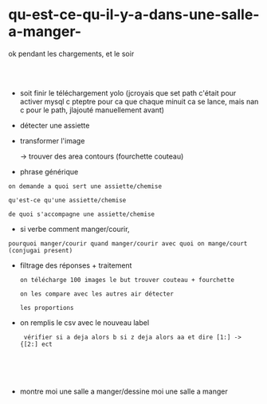 # qu-est-ce-qu-il-y-a-dans-une-salle-a-manger-

ok pendant les chargements, et le soir

  <br> <br> 

  -  soit finir le téléchargement yolo (jcroyais que set path c'était pour activer mysql c pteptre pour ca que chaque minuit ca se lance, mais nan c pour le path, jlajouté manuellement avant)


  - détecter une assiette

  - transformer l'image
  
      -> trouver des area contours (fourchette couteau)

  -  phrase générique

    on demande a quoi sert une assiette/chemise
    
    qu'est-ce qu'une assiette/chemise
    
    de quoi s'accompagne une assiette/chemise
  
  
   -  si verbe comment manger/courir, 
   
    pourquoi manger/courir quand manger/courir avec quoi on mange/court (conjugai present)
  
  
 -  filtrage des réponses + traitement
 
        on télécharge 100 images le but trouver couteau + fourchette
 
        on les compare avec les autres air détecter 
        
        les proportions
 
 - on remplis le csv avec le nouveau label
  
        vérifier si a deja alors b si z deja alors aa et dire [1:] -> {[2:] ect
 
 <br><br><br>
 
 - montre moi une salle a manger/dessine moi une salle a manger
